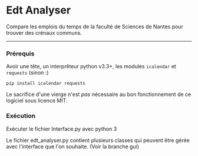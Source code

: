 Edt Analyser
============

Compare les emplois du temps de la faculté de Sciences de Nantes pour
trouver des crénaux communs.

---

### Prérequis

Avoir une tête, un interprêteur python v3.3+, les modules `icalendar` et
`requests` (sinon :)

`pip install icalendar requests`

Le sacrifice d'une vierge n'est _pas_ nécessaire au bon fonctionnement de ce
logiciel sous licence MIT.


### Exécution

Exécuter le fichier Interface.py avec python 3

Le fichier edt_analyser.py contient plusieurs classes qui peuvent être gérée avec l'interface que l'on souhaite. (Voir la branche gui)
